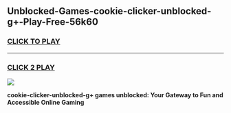 
## Unblocked-Games-cookie-clicker-unblocked-g+-Play-Free-56k60
<h3>
<a href="https://premium76.site?title=cookie-clicker-unblocked-g+&ref=21A">CLICK TO PLAY</a></h3>
<hr>

<h3>
<a href="https://premium76.site?title=cookie-clicker-unblocked-g+&ref=21A">CLICK 2 PLAY</a>
  
</h3>

<a href="https://premium76.site?title=cookie-clicker-unblocked-g+&ref=21A"><img src="https://clearcache.store/games.png"></a>


**cookie-clicker-unblocked-g+ games unblocked: Your Gateway to Fun and Accessible Online Gaming**
